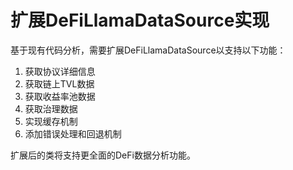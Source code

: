 # 扩展DeFiLlamaDataSource实现

基于现有代码分析，需要扩展DeFiLlamaDataSource以支持以下功能：

1. 获取协议详细信息
2. 获取链上TVL数据
3. 获取收益率池数据
4. 获取治理数据
5. 实现缓存机制
6. 添加错误处理和回退机制

扩展后的类将支持更全面的DeFi数据分析功能。